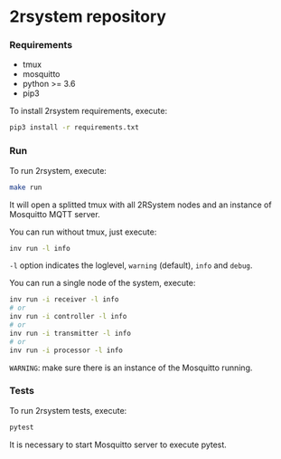 # 2rsystem repository

### Requirements

* tmux
* mosquitto
* python >= 3.6
* pip3

To install 2rsystem requirements, execute:

```bash
pip3 install -r requirements.txt
```

### Run

To run 2rsystem, execute:

```bash
make run
```

It will open a splitted tmux with all 2RSystem nodes and an instance of Mosquitto MQTT server.

You can run without tmux, just execute:

```bash
inv run -l info
```

`-l` option indicates the loglevel, `warning` (default), `info` and `debug`.

You can run a single node of the system, execute:

```bash
inv run -i receiver -l info
# or
inv run -i controller -l info
# or
inv run -i transmitter -l info
# or
inv run -i processor -l info
```

`WARNING`: make sure there is an instance of the Mosquitto running.

### Tests

To run 2rsystem tests, execute:

```bash
pytest
```

It is necessary to start Mosquitto server to execute pytest.
